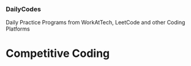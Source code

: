 ### DailyCodes
Daily Practice Programs from WorkAtTech, LeetCode and other Coding Platforms
# Competitive Coding
